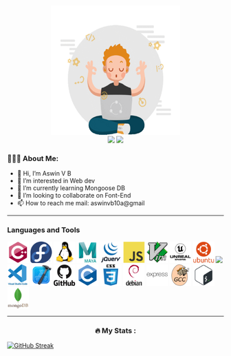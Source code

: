 <div id="header" align="center">
  <img src="profile.gif" height='300' width='300'><br>
  <img src="https://img.shields.io/badge/github-%23121011.svg?style=for-the-badge&logo=github&logoColor=white">
  <img src="https://img.shields.io/badge/linkedin-%230077B5.svg?style=for-the-badge&logo=linkedin&logoColor=white">
</div>

### 👨🏻‍💻 About Me: 

- 👋 Hi, I’m Aswin V B
- 👀 I’m interested in Web dev
- 🌱 I’m currently learning Mongoose DB
- 💞️ I’m looking to collaborate on Font-End 
- 📫 How to reach me mail: aswinvb10a@gmail

<!---
vbaswin/vbaswin is a ✨ special ✨ repository because its `README.md` (this file) appears on your GitHub profile.
You can click the Preview link to take a look at your changes.
--->
---
### Languages and Tools

<div id="badges">
  <img src="icons/cplusplus-original.svg" height='50' weight='50'>
  <img src="icons/fedora-original.svg" height='50' weight='50'>
  <img src="icons/linux-original.svg" height='50' weight='50'>
  <img src="icons/maya-original-wordmark.svg" height='50' weight='50'>
  <img src="icons/jquery-original-wordmark.svg" height='50' weight='50'>
  <img src="icons/javascript-original.svg" height='50' weight='50'>
  <img src="icons/vim-original.svg" height='50' weight='50'>
  <img src="icons/unrealengine-original-wordmark.svg" height='50' weight='50'>
  <img src="icons/ubuntu-plain-wordmark.svg" height='50' weight='50'>
  <img src="icons/nodejs-original-workmark.svg" height='50' weight='50'>
  <img src="icons/vscode-original-wordmark.svg" height='50' weight='50'>
  <img src="icons/xcode-original.svg" height='50' weight='50'>
  <img src="icons/github-original-wordmark.svg" height='50' weight='50'>
  <img src="icons/c-original.svg" height='50' weight='50'>
  <img src="icons/css3-original-wordmark.svg" height='50' weight='50'>
  <img src="icons/debian-original-wordmark.svg" height='50' weight='50'>
  <img src="icons/express-original-wordmark.svg" height='50' weight='50'>
  <img src="icons/gcc-original.svg" height='50' weight='50'>
  <img src="icons/bash-original.svg" height='50' weight='50'>
  <img src="icons/mongodb-original-wordmark.svg" height='50' weight='50'>
</div>

---
<p align="center">

<center><h3> 🔥 My Stats :</center>

[![GitHub Streak](http://github-readme-streak-stats.herokuapp.com?user=vbaswin)](https://git.io/streak-stats)
</p>